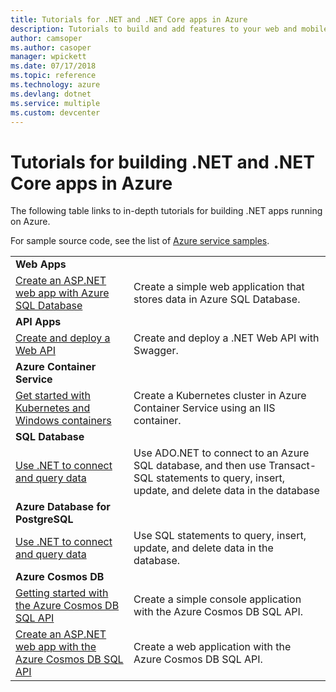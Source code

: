 ```yaml
---
title: Tutorials for .NET and .NET Core apps in Azure
description: Tutorials to build and add features to your web and mobile apps using Azure services and .NET, .NET Core, ASP.NET, and ASP.NET Core.
author: camsoper
ms.author: casoper
manager: wpickett
ms.date: 07/17/2018
ms.topic: reference
ms.technology: azure
ms.devlang: dotnet
ms.service: multiple
ms.custom: devcenter
---
```


# Tutorials for building .NET and .NET Core apps in Azure

The following table links to in-depth tutorials for building .NET apps running on Azure.

For sample source code, see the list of [Azure service samples](https://azure.microsoft.com/resources/samples/?platform=dotnet).

| | |
|---|---|
| **Web Apps**||
| [Create an ASP.NET web app with Azure SQL Database][1] | Create a simple web application that stores data in Azure SQL Database. |
| **API Apps**||
| [Create and deploy a Web API][3] | Create and deploy a .NET Web API with Swagger. | 
| **Azure Container Service** ||
| [Get started with Kubernetes and Windows containers][4] | Create a Kubernetes cluster in Azure Container Service using an IIS container.
| **SQL Database** ||
| [Use .NET to connect and query data][5] | Use ADO.NET to connect to an Azure SQL database, and then use Transact-SQL statements to query, insert, update, and delete data in the database | 
| **Azure Database for PostgreSQL** ||
| [Use .NET to connect and query data][6] | Use SQL statements to query, insert, update, and delete data in the database. |
| **Azure Cosmos DB** ||
| [Getting started with the Azure Cosmos DB SQL API][7] | Create a simple console application with the Azure Cosmos DB SQL API. |
| [Create an ASP.NET web app with the Azure Cosmos DB SQL API][8] | Create a web application with the Azure Cosmos DB SQL API. |

[1]: /azure/app-service-web/app-service-web-tutorial-dotnet-sqldatabase
[2]: /azure/cosmos-db/sql-api-dotnet-application
[3]: /azure/app-service-api/app-service-api-dotnet-get-started
[4]: /azure/container-service/container-service-kubernetes-windows-walkthrough
[5]: /azure/sql-database/sql-database-connect-query-dotnet
[6]: /azure/postgresql/connect-csharp
[7]: /azure/cosmos-db/sql-api-get-started
[8]: /azure/cosmos-db/sql-api-dotnet-application
